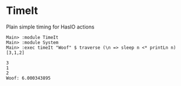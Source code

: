 TimeIt
=====

Plain simple timing for HasIO actions

```
Main> :module TimeIt
Main> :module System
Main> :exec timeIt "Woof" $ traverse (\n => sleep n <* printLn n) [3,1,2]
```
```
3
1
2
Woof: 6.000343895
```
